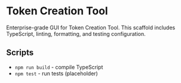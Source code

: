 # Token Creation Tool

Enterprise-grade GUI for Token Creation Tool. This scaffold includes TypeScript, linting, formatting, and testing configuration.

## Scripts
- `npm run build` - compile TypeScript
- `npm test` - run tests (placeholder)
